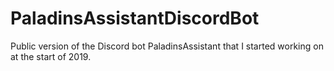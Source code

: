 # PaladinsAssistantDiscordBot
Public version of the Discord bot PaladinsAssistant that I started working on at the start of 2019.
